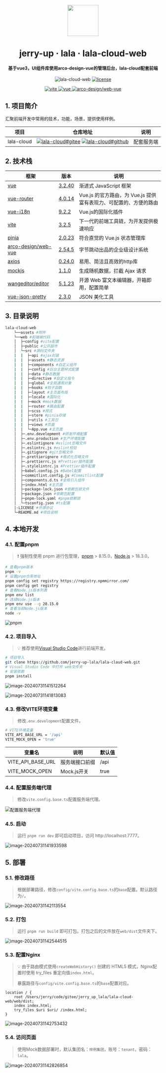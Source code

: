 <!-- markdownlint-disable -->

<p align="center">
  <img width="100" src="./assets/logo.svg" style="text-align: center;">
</p>
<h1 align="center">jerry-up · lala · lala-cloud-web</h1>
<h4 align="center">基于vue3，UI组件库使用arco-design-vue的管理后台，lala-cloud配套前端</h4>
<p align="center">
    <img alt="lala-cloud-web" src="./assets/lala-cloud-web-1.0.0-green.svg">
    <a href="./LICENSE" target="_blank">
        <img alt="license" src="./assets/license-MIT-green.svg">
    </a>
</p>
<p align="center">
    <a href="https://www.npmjs.com/package/vite/v/3.2.5" target="_blank">
        <img alt="vite" src="./assets/vite-3.2.5-blue.svg">
    </a>
    <a href="https://www.npmjs.com/package/vue/v/3.2.40" target="_blank">
        <img alt="vue" src="./assets/vue-3.2.40-blue.svg">
    </a>
    <a href="https://www.npmjs.com/package/@arco-design/web-vue/v/2.54.5" target="_blank">
        <img alt="arco-design/web-vue" src="./assets/arco-design-web-vue-2.54.5-blue.svg">
    </a>
</p>

## 1. 项目简介
汇聚前端开发中常用的技术，功能，场景，提供使用样例。

| 项目                                                   | 仓库地址                                            | 说明                     |
| ------------------------------------------------------ | ------------------------ | ------------------------ |
| lala-cloud | [![lala-cloud#gitee](./assets/gitee-snow.svg)](https://gitee.com/jerry_up_lala/lala-cloud) [![lala-cloud#github](./assets/github-snow.svg)](https://github.com/jerry-up-lala/lala-cloud) | 配套服务端 |

## 2. 技术栈

| 框架  | 版本 | 说明 |
| ---- | ---- | ---- |
| [vue](https://cn.vuejs.org/) | [3.2.40](https://www.npmjs.com/package/vue/v/3.2.40) | 渐进式 JavaScript 框架 |
| [vue-router](https://router.vuejs.org/zh/) | [4.0.14](https://www.npmjs.com/package/vue-router/v/4.0.14) | Vue.js 的官方路由，为 Vue.js 提供富有表现力、可配置的、方便的路由 |
| [vue-i18n](https://vue-i18n.intlify.dev/) | [9.2.2](https://www.npmjs.com/package/vue-i18n/v/9.2.2)   | Vue.js的国际化插件 |
| [vite](https://cn.vitejs.dev/) | [3.2.5](https://www.npmjs.com/package/vite/v/3.2.5)  | 下一代的前端工具链，为开发提供极速响应 |
| [pinia](https://pinia.vuejs.org/zh/) | [2.0.23](https://www.npmjs.com/package/pinia/v/2.0.23)  | 符合直觉的  Vue.js 状态管理库 |
| [arco-design/web-vue](https://arco.design/vue/docs/start) | [2.54.5](https://www.npmjs.com/package/@arco-design/web-vue/v/2.54.5) | 字节跳动出品的企业级设计系统 |
| [axios](http://www.axios-js.com/zh-cn/) | [0.24.0](https://www.npmjs.com/package/axios/v/0.24.0) | 易用、简洁且高效的http库 |
| [mockjs](http://mockjs.com/) | [1.1.0](https://www.npmjs.com/package/mockjs/v/1.1.0) | 生成随机数据，拦截 Ajax 请求 |
| [wangeditor/editor](https://www.wangeditor.com/) | [5.1.23](https://www.npmjs.com/package/@wangeditor/editor/v/5.1.23) | 开源 Web 富文本编辑器，开箱即用，配置简单 |
| [vue-json-pretty](https://github.com/leezng/vue-json-pretty/blob/17ce791f5e2eb84522fe6e53c251d5b53946639f/README.zh_CN.md) | [2.3.0](https://www.npmjs.com/package/vue-json-pretty/v/2.3.0) | JSON 美化工具 |


## 3. 目录说明

```sh
lala-cloud-web
    └──assets #附件
    └──web #前端端代码
    │  ├─config #vite配置
    │  ├─public #公开超市
    │  └─src #源码文件夹
    |  |  ├─api #ajax封装
    |  |  ├─assets #静态资源
    |  |  ├─components #自定义组件
    |  |  ├─config #后台主题样式配置
    |  |  ├─data #静态数据
    |  |  ├─directive #自定义指令
    |  |  ├─global #全局通用对象
    |  |  ├─hooks #钩子函数
    |  |  ├─layout #主页面布局
    |  |  ├─locale #国际化
    |  |  ├─mock #mock数据
    |  |  ├─router #路由配置
    |  |  ├─scss #样式
    |  |  ├─store #pinia存储
    |  |  ├─utils #工具包
    |  |  ├─views #页面
    |  |  └─App.vue #主页面
    │  ├─.env.development #研发环境配置
    │  ├─.env.production #生产环境配置
    │  ├─.eslintignore #eslint忽略文件
    │  ├─.eslintrc.js #eslint校验
    │  ├─.gitignore #git忽略文件
    │  ├─.prettierignore #格式化忽略文件
    │  ├─.prettierrc.js #Prettier插件配置
    │  ├─.stylelintrc.js #Prettier插件配置
    │  ├─babel.config.js #Babel配置
    │  ├─commitlint.config.js #Commitlint配置
    │  ├─components.d.ts #全局引入组件
    │  ├─index.html #主页面
    │  ├─package-lock.json #依赖包锁文件
    │  ├─package.json #依赖包配置
    │  ├─pnpm-lock.yaml #pnpm依赖锁
    │  └─tsconfig.json #ts配置
    |-LICENSE #开源协议
    └─README.md #项目说明
```

## 4. 本地开发

### 4.1. 配置pnpm

> :heavy_exclamation_mark: 强制性使用 pnpm 进行包管理，[pnpm](https://www.pnpm.cn/) > 8.15.0，[Node.js](https://nodejs.org/) > 18.3.0。

```sh
# 查看pnpm版本
pnpm -v
# 设置pnpm仓库地址
pnpm config set registry https://registry.npmmirror.com/
pnpm config get registry
# 查看Node.js版本列表
pnpm env list
# 选择Node.js版本
pnpm env use --g 20.15.0
# 查看当前Node.js版本
node -v
```

![pnpm](./assets/image-20240701155615823.png)

### 4.2. 项目导入

> :bulb: 推荐使用[Visual Studio Code](https://code.visualstudio.com/)进行前端开发。

```sh
# 项目导入
git clone https://github.com/jerry-up-lala/lala-cloud-web.git
# Visual Studio Code 中打开 web文件夹
# 安装依赖
pnpm install
```

![image-20240731141512264](./assets/image-20240731141512264.png)

![image-20240731141813083](./assets/image-20240731141813083.png)

### 4.3. 修改VITE环境变量

> 修改`.env.development`配置文件。

 ```sh
 # VITE环境变量
 VITE_API_BASE_URL = '/api'
 VITE_MOCK_OPEN = 'true'
 ```

| 变量名            | 说明           | 默认值 |
| ----------------- | -------------- | ------ |
| VITE_API_BASE_URL | 服务端接口前缀 | /api   |
| VITE_MOCK_OPEN    | Mock.js开关    | true   |

### 4.4. 配置服务端代理

> 修改`vite.config.base.ts`配置服务端代理。

![配置服务端代理](./assets/image-20240701162516284.png)

### 4.5. 启动

> 运行 `pnpm run dev` 即可启动项目，访问 http://localhost:7777。

![image-20240731141933598](./assets/image-20240731141933598.png)

## 5. 部署

### 5.1. 修改路径

> 根据部署路径，修改`config/vite.config.base.ts`的`base`配置。默认路径为`/`。

![image-20240731142113554](./assets/image-20240731142113554.png)

### 5.2. 打包

> 运行 `pnpm run build` 即可打包。打包之后的文件放在`web/dist`文件夹下。

![image-20240731142544515](./assets/image-20240731142544515.png)

### 5.3. 配置Nginx

> :bulb: 由于路由模式使用`createWebHistory()` 创建的 HTML5 模式，Nginx配置时使用 try_files 重定向值`index.html`。
>
> ​	  暴露路径与`config/vite.config.base.ts`的`base`配置对应。

```nginx
location / {
	root /Users/jerry/code/gitee/jerry_up_lala/lala-cloud-web/web/dist;
	index index.html;
	try_files $uri $uri/ /index.html;
}
```

![image-20240731142753432](./assets/image-20240731142753432.png)

### 5.4. 访问页面

> 使用Mock数据部署时，默认集团名：`样例集团`，账号：`tenant`，密码：`lala`。

![image-20240731142826854](./assets/image-20240731142826854.png)